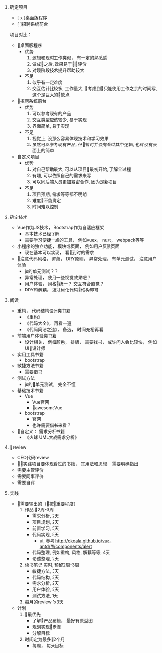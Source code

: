 1. 确定项目
    - [ x ]桌面版程序
    - [ ]招聘系统前台

    项目对比：
    - 桌面版程序
        - 优势
            1. 逻辑和现时工作类似， 有一定的熟悉感
            2. 做成之后, 效果易于评价
            3. 对现阶段技术提升帮助较大
        - 不足
            1. 似乎有一定难度
            2. 交互估计比较多, 工作量大, 考虑到只能使用工作之余的时间写, 这个是巨大的缺点
    - 招聘系统前台
        - 优势
            1. 可以参考现有的产品
            2. 交互类型应该较少, 易于实现
            3. 界面简单, 易于实现
        - 不足
            1. 视觉上, 没那么容易体现技术和学习效果
            2. 虽然可以参考现有产品, 但暂时并没有看过其中逻辑, 也许没有表面上的简单
    - 自定义项目
        - 优势
            1. 对自己帮助最大, 可以从项目最初开始, 了解全过程
            2. 有趣, 可以依照自己的需求来写
            3. 可以同后端人员更加紧密合作, 因为是新项目
        - 不足
            1. 项目预期, 需求等等都不明朗
            1. 难度不能确定
            2. 时间难以控制
1. 确定技术
    - Vue作为JS技术， Bootstrap作为自适应框架
        - 基本技术已经了解
        - 需要学习便捷一点的工具， 例如vuex， nuxt， webpack等等
    - 小程序的独立功能， 模块或页面， 例如用户反馈页面
        - 现在基本可以实现， 看到时的需求
    - 注意代码风格， 解藕， DRY原则， 异常处理， 有单元测试， 注意用户体验
        - js的单元测试？？
        - 异常处理， 使用一些视觉效果吧？
        - 用户体验， 风格统一？ 交互符合直觉？
        - DRY和解藕， 通过优化代码结构即可
1. 阅读
    - 重构， 代码结构设计类书籍
        - 《重构》
        - 《代码大全》， 再看一遍
        - 《代码简洁之道》， 备选， 时间充裕再看
    - 前端用户体验类书籍
        - 设计相关， 例如颜色， 排版， 需要找书， 或许问人会比较快， 例如UI设计师
    - 实用工具书籍
        - bootstrap
    - 敏捷方法书籍
        - 需要借书
    - 测试方法
        - js的单元测试， 完全不懂
    - 基础技术书籍
        - Vue
            - Vue官网
            - awesomeVue
        - bootstrap
            - 官网
            - 也许需要借书来看？
    - 自定义： 需求分析书籍
        - 《火球 UML大战需求分析》
1. review
    - CEO代码review
    - 实践项目要体现看过的书籍， 其用法和思想， 需要明确指出
    - 需要主管评价
    - 需要同事评价
    - 需要自评
1. 实践
    - 需要输出的（按重要程度）
        1. 作品
            2周-3周
            - 需求分析, 2天
            - 项目规划, 2天
            - 前置学习, 5天
            - 代码实现, 5天
                - ui, 参考 http://okoala.github.io/vue-antd/#!/components/alert
            - 代码整理, 例如重构, 风格, 解藕等等, 4天
            - 论述整理, 2天
        1. 读书笔记
            实时, 预留2周-3周
            - 敏捷方法, 3天
            - 代码结构, 3天
            - 需求分析, 2天
            - 用户体验, 2天
            - 测试方法, 1天
        1. 每月的review
            1x3天
    - 计划
        1. 最优先
            - 了解产品逻辑， 最好有原型图
            - 规划实现步骤
            - 分解目标
        1. 时间定为最多2个月
            - 每周， 每天目标
